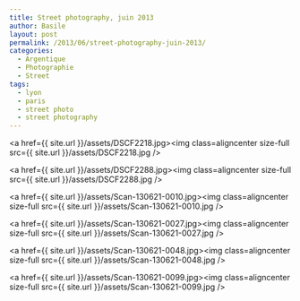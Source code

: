 ```yaml
---
title: Street photography, juin 2013
author: Basile
layout: post
permalink: /2013/06/street-photography-juin-2013/
categories:
  - Argentique
  - Photographie
  - Street
tags:
  - lyon
  - paris
  - street photo
  - street photography
---
```

<a href={{ site.url }}/assets/DSCF2218.jpg><img class=aligncenter size-full src={{ site.url }}/assets/DSCF2218.jpg /></a>

<a href={{ site.url }}/assets/DSCF2288.jpg><img class=aligncenter size-full src={{ site.url }}/assets/DSCF2288.jpg /></a>

<a href={{ site.url }}/assets/Scan-130621-0010.jpg><img class=aligncenter size-full src={{ site.url }}/assets/Scan-130621-0010.jpg /></a>

<a href={{ site.url }}/assets/Scan-130621-0027.jpg><img class=aligncenter size-full src={{ site.url }}/assets/Scan-130621-0027.jpg /></a>

<a href={{ site.url }}/assets/Scan-130621-0048.jpg><img class=aligncenter size-full src={{ site.url }}/assets/Scan-130621-0048.jpg /></a>

<a href={{ site.url }}/assets/Scan-130621-0099.jpg><img class=aligncenter size-full src={{ site.url }}/assets/Scan-130621-0099.jpg /></a>

<div class="wp_plus_one_button" style="margin: 0 8px 8px 0; float:left; ">
  <g:plusone count="false" href="http://blog.basilesimon.fr/2013/06/street-photography-juin-2013/" callback="wp_plus_one_handler"></g:plusone>
</div>

